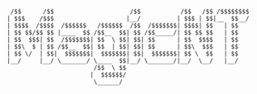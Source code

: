 <!-- ### Hi there 👋 -->

<!--
**MagicNT/MagicNT** is a ✨ _special_ ✨ repository because its `README.md` (this file) appears on your GitHub profile.

Here are some ideas to get you started:

- 🔭 I’m currently working on ...
- 🌱 I’m currently learning ...
- 👯 I’m looking to collaborate on ...
- 🤔 I’m looking for help with ...
- 💬 Ask me about ...
- 📫 How to reach me: ...
- 😄 Pronouns: ...
- ⚡ Fun fact: ...
-->


                                                                                                                                               
```                                                                                                                                            
 /$$      /$$                     /$$           /$$   /$$ /$$$$$$$$
| $$$    /$$$                    |__/          | $$$ | $$|__  $$__/
| $$$$  /$$$$  /$$$$$$   /$$$$$$  /$$  /$$$$$$$| $$$$| $$   | $$   
| $$ $$/$$ $$ |____  $$ /$$__  $$| $$ /$$_____/| $$ $$ $$   | $$   
| $$  $$$| $$  /$$$$$$$| $$  \ $$| $$| $$      | $$  $$$$   | $$   
| $$\  $ | $$ /$$__  $$| $$  | $$| $$| $$      | $$\  $$$   | $$   
| $$ \/  | $$|  $$$$$$$|  $$$$$$$| $$|  $$$$$$$| $$ \  $$   | $$   
|__/     |__/ \_______/ \____  $$|__/ \_______/|__/  \__/   |__/   
                        /$$  \ $$                                  
                       |  $$$$$$/                                  
                        \______/ 
```
